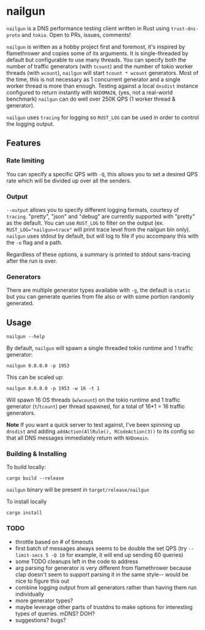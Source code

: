 # nailgun

`nailgun` is a DNS performance testing client written in Rust using `trust-dns-proto` and `tokio`. Open to PRs, issues, comments!

`nailgun` is written as a hobby project first and foremost, it's inspired by flamethrower and copies some of its arguments. It is single-threaded by default but configurable to use many threads. You can specify both the number of traffic generators (with `tcount`) and the number of tokio worker threads (with `wcount`), `nailgun` will start `tcount * wcount` generators. Most of the time, this is not necessary as 1 concurrent generator and a single worker thread is more than enough. Testing against a local `dnsdist` instance configured to return instantly with `NXDOMAIN`, (yes, not a real-world benchmark) `nailgun` can do well over 250K QPS (1 worker thread & generator).

`nailgun` uses `tracing` for logging so `RUST_LOG` can be used in order to control the logging output.

## Features

### Rate limiting

You can specify a specific QPS with `-Q`, this allows you to set a desired QPS rate which will be divided up over all the senders.

### Output

`--output` allows you to specify different logging formats, courtesy of `tracing`. "pretty", "json" and "debug" are currently supported with "pretty" as the default. You can use `RUST_LOG` to filter on the output (ex. `RUST_LOG="nailgun=trace"` will print trace level from the nailgun bin only). `nailgun` uses stdout by default, but will log to file if you accompany this with the `-o` flag and a path.

Regardless of these options, a summary is printed to stdout sans-tracing after the run is over.

### Generators

There are multiple generator types available with `-g`, the default is `static` but you can generate queries from file also or with some portion randomly generated.

## Usage

```
nailgun --help
```

By default, `nailgun` will spawn a single threaded tokio runtime and 1 traffic generator:

```
nailgun 0.0.0.0 -p 1953
```

This can be scaled up:

```
nailgun 0.0.0.0 -p 1953 -w 16 -t 1
```

Will spawn 16 OS threads (`w`/`wcount`) on the tokio runtime and 1 traffic generator (`t`/`tcount`) per thread spawned, for a total of 16\*1 = 16 traffic generators.

**Note** If you want a quick server to test against, I've been spinning up `dnsdist` and adding `addAction(AllRule(), RCodeAction(3))` to its config so that all DNS messages immediately return with `NXDomain`.

### Building & Installing

To build locally:

```
cargo build --release
```

`nailgun` binary will be present in `target/release/nailgun`

To install locally

```
cargo install
```

### TODO

- throttle based on # of timeouts
- first batch of messages always seems to be double the set QPS (try `--limit-secs 5 -Q 10` for example, it will end up sending 60 queries)
- some TODO cleanups left in the code to address
- arg parsing for generator is very different from flamethrower because clap doesn't seem to support parsing it in the same style-- would be nice to figure this out
- combine logging output from all generators rather than having them run individually
- more generator types?
- maybe leverage other parts of trustdns to make options for interesting types of queries. mDNS? DOH?
- suggestions? bugs?
